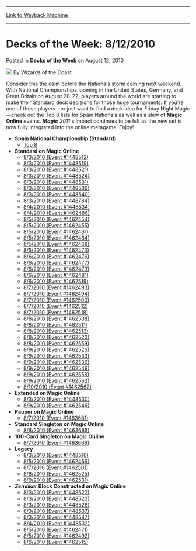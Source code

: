 
---
[Link to Wayback Machine](https://web.archive.org/web/20220122181020/https://magic.wizards.com/en/articles/archive/decks-week-8122010-2010-08-12)

[_metadata_:author]:- "Wizards of the Coast"
[_metadata_:description]:- "Consider this the calm before the Nationals storm coming next weekend. With National Championships looming in the United States, Germany, and Great Britain on August 20-22, players around the world are starting to make their Standard deck decisions for those huge tournaments. If you're one of those players—or just want to find a deck idea for Friday Night Magic—check out the"
[_metadata_:generator]:- "Drupal 7 (http://drupal.org)"
[_metadata_:node]:- "601221"
[_metadata_:publish_date]:- "2010-08-12"
[_metadata_:source]:- "div-main-content"
[_metadata_:title]:- "Decks of the Week: 8/12/2010"
[_metadata_:wayback_capture_timestamp]:- "2022-01-22 18:10:20"
[_metadata_:wayback_raw_url]:- "https://web.archive.org/web/20220122181020id_/https://magic.wizards.com/en/articles/archive/decks-week-8122010-2010-08-12"
[_metadata_:wayback_url]:- "https://magic.wizards.com/en/articles/archive/decks-week-8122010-2010-08-12"
---


Decks of the Week: 8/12/2010
============================



 Posted in **Decks of the Week**
 on August 12, 2010 






![](https://media.magic.wizards.com/styles/auth_small/public/images/person/wizards_author.jpg)
By Wizards of the Coast












Consider this the calm before the Nationals storm coming next weekend. With National Championships looming in the United States, Germany, and Great Britain on August 20-22, players around the world are starting to make their Standard deck decisions for those huge tournaments. If you're one of those players—or just want to find a deck idea for Friday Night Magic—check out the Top 8 lists for Spain Nationals as well as a slew of **Magic Online** events. ***Magic** 2011*'s impact continues to be felt as the new set is now fully integrated into the online metagame. Enjoy!


* **Spain National Championship (Standard)**
	+ [Top 8](/en/events/coverage/carbonero-conquers-spain)
* **Standard on Magic Online**
	+ [8/3/2010 (Event #1448512)](http://archive.wizards.com/Magic/Digital/MagicOnlineTourn.aspx?x=mtg/digital/magiconline/tourn/1448512)
	+ [8/3/2010 (Event #1448519)](http://archive.wizards.com/Magic/Digital/MagicOnlineTourn.aspx?x=mtg/digital/magiconline/tourn/1448519)
	+ [8/3/2010 (Event #1448521)](http://archive.wizards.com/Magic/Digital/MagicOnlineTourn.aspx?x=mtg/digital/magiconline/tourn/1448521)
	+ [8/3/2010 (Event #1448524)](http://archive.wizards.com/Magic/Digital/MagicOnlineTourn.aspx?x=mtg/digital/magiconline/tourn/1448524)
	+ [8/3/2010 (Event #1448531)](http://archive.wizards.com/Magic/Digital/MagicOnlineTourn.aspx?x=mtg/digital/magiconline/tourn/1448531)
	+ [8/3/2010 (Event #1448539)](http://archive.wizards.com/Magic/Digital/MagicOnlineTourn.aspx?x=mtg/digital/magiconline/tourn/1448539)
	+ [8/3/2010 (Event #1448540)](http://archive.wizards.com/Magic/Digital/MagicOnlineTourn.aspx?x=mtg/digital/magiconline/tourn/1448540)
	+ [8/3/2010 (Event #1448784)](http://archive.wizards.com/Magic/Digital/MagicOnlineTourn.aspx?x=mtg/digital/magiconline/tourn/1448784)
	+ [8/4/2010 (Event #1448534)](http://archive.wizards.com/Magic/Digital/MagicOnlineTourn.aspx?x=mtg/digital/magiconline/tourn/1448534)
	+ [8/4/2010 (Event #1462486)](http://archive.wizards.com/Magic/Digital/MagicOnlineTourn.aspx?x=mtg/digital/magiconline/tourn/1462486)
	+ [8/5/2010 (Event #1462454)](http://archive.wizards.com/Magic/Digital/MagicOnlineTourn.aspx?x=mtg/digital/magiconline/tourn/1462454)
	+ [8/5/2010 (Event #1462455)](http://archive.wizards.com/Magic/Digital/MagicOnlineTourn.aspx?x=mtg/digital/magiconline/tourn/1462455)
	+ [8/5/2010 (Event #1462461)](http://archive.wizards.com/Magic/Digital/MagicOnlineTourn.aspx?x=mtg/digital/magiconline/tourn/1462461)
	+ [8/5/2010 (Event #1462464)](http://archive.wizards.com/Magic/Digital/MagicOnlineTourn.aspx?x=mtg/digital/magiconline/tourn/1462464)
	+ [8/5/2010 (Event #1462468)](http://archive.wizards.com/Magic/Digital/MagicOnlineTourn.aspx?x=mtg/digital/magiconline/tourn/1462468)
	+ [8/5/2010 (Event #1462473)](http://archive.wizards.com/Magic/Digital/MagicOnlineTourn.aspx?x=mtg/digital/magiconline/tourn/1462473)
	+ [8/6/2010 (Event #1462476)](http://archive.wizards.com/Magic/Digital/MagicOnlineTourn.aspx?x=mtg/digital/magiconline/tourn/1462476)
	+ [8/6/2010 (Event #1462477)](http://archive.wizards.com/Magic/Digital/MagicOnlineTourn.aspx?x=mtg/digital/magiconline/tourn/1462477)
	+ [8/6/2010 (Event #1462479)](http://archive.wizards.com/Magic/Digital/MagicOnlineTourn.aspx?x=mtg/digital/magiconline/tourn/1462479)
	+ [8/6/2010 (Event #1462481)](http://archive.wizards.com/Magic/Digital/MagicOnlineTourn.aspx?x=mtg/digital/magiconline/tourn/1462481)
	+ [8/6/2010 (Event #1462519)](http://archive.wizards.com/Magic/Digital/MagicOnlineTourn.aspx?x=mtg/digital/magiconline/tourn/1462519)
	+ [8/7/2010 (Event #1462493)](http://archive.wizards.com/Magic/Digital/MagicOnlineTourn.aspx?x=mtg/digital/magiconline/tourn/1462493)
	+ [8/7/2010 (Event #1462494)](http://archive.wizards.com/Magic/Digital/MagicOnlineTourn.aspx?x=mtg/digital/magiconline/tourn/1462494)
	+ [8/7/2010 (Event #1462500)](http://archive.wizards.com/Magic/Digital/MagicOnlineTourn.aspx?x=mtg/digital/magiconline/tourn/1462500)
	+ [8/7/2010 (Event #1462512)](http://archive.wizards.com/Magic/Digital/MagicOnlineTourn.aspx?x=mtg/digital/magiconline/tourn/1462512)
	+ [8/7/2010 (Event #1462518)](http://archive.wizards.com/Magic/Digital/MagicOnlineTourn.aspx?x=mtg/digital/magiconline/tourn/1462518)
	+ [8/8/2010 (Event #1462508)](http://archive.wizards.com/Magic/Digital/MagicOnlineTourn.aspx?x=mtg/digital/magiconline/tourn/1462508)
	+ [8/8/2010 (Event #1462511)](http://archive.wizards.com/Magic/Digital/MagicOnlineTourn.aspx?x=mtg/digital/magiconline/tourn/1462511)
	+ [8/8/2010 (Event #1462513)](http://archive.wizards.com/Magic/Digital/MagicOnlineTourn.aspx?x=mtg/digital/magiconline/tourn/1462513)
	+ [8/8/2010 (Event #1462520)](http://archive.wizards.com/Magic/Digital/MagicOnlineTourn.aspx?x=mtg/digital/magiconline/tourn/1462520)
	+ [8/8/2010 (Event #1462559)](http://archive.wizards.com/Magic/Digital/MagicOnlineTourn.aspx?x=mtg/digital/magiconline/tourn/1462559)
	+ [8/9/2010 (Event #1462526)](http://archive.wizards.com/Magic/Digital/MagicOnlineTourn.aspx?x=mtg/digital/magiconline/tourn/1462526)
	+ [8/9/2010 (Event #1462533)](http://archive.wizards.com/Magic/Digital/MagicOnlineTourn.aspx?x=mtg/digital/magiconline/tourn/1462533)
	+ [8/9/2010 (Event #1462536)](http://archive.wizards.com/Magic/Digital/MagicOnlineTourn.aspx?x=mtg/digital/magiconline/tourn/1462536)
	+ [8/9/2010 (Event #1462549)](http://archive.wizards.com/Magic/Digital/MagicOnlineTourn.aspx?x=mtg/digital/magiconline/tourn/1462549)
	+ [8/9/2010 (Event #1462558)](http://archive.wizards.com/Magic/Digital/MagicOnlineTourn.aspx?x=mtg/digital/magiconline/tourn/1462558)
	+ [8/9/2010 (Event #1462563)](http://archive.wizards.com/Magic/Digital/MagicOnlineTourn.aspx?x=mtg/digital/magiconline/tourn/1462563)
	+ [8/10/2010 (Event #1462562)](http://archive.wizards.com/Magic/Digital/MagicOnlineTourn.aspx?x=mtg/digital/magiconline/tourn/1462562)
* **Extended on Magic Online**
	+ [8/3/2010 (Event #1448530)](http://archive.wizards.com/Magic/Digital/MagicOnlineTourn.aspx?x=mtg/digital/magiconline/tourn/1448530)
	+ [8/9/2010 (Event #1462546)](http://archive.wizards.com/Magic/Digital/MagicOnlineTourn.aspx?x=mtg/digital/magiconline/tourn/1462546)
* **Pauper on Magic Online**
	+ [8/7/2010 (Event #1463681)](http://archive.wizards.com/Magic/Digital/MagicOnlineTourn.aspx?x=mtg/digital/magiconline/tourn/1463681)
* **Standard Singleton on Magic Online**
	+ [8/8/2010 (Event #1463685)](http://archive.wizards.com/Magic/Digital/MagicOnlineTourn.aspx?x=mtg/digital/magiconline/tourn/1463685)
* **100-Card Singleton on Magic Online**
	+ [8/7/2010 (Event #1463669)](http://archive.wizards.com/Magic/Digital/MagicOnlineTourn.aspx?x=mtg/digital/magiconline/tourn/1463669)
* **Legacy**
	+ [8/3/2010 (Event #1448516)](http://archive.wizards.com/Magic/Digital/MagicOnlineTourn.aspx?x=mtg/digital/magiconline/tourn/1448516)
	+ [8/5/2010 (Event #1462469)](http://archive.wizards.com/Magic/Digital/MagicOnlineTourn.aspx?x=mtg/digital/magiconline/tourn/1462469)
	+ [8/7/2010 (Event #1462501)](http://archive.wizards.com/Magic/Digital/MagicOnlineTourn.aspx?x=mtg/digital/magiconline/tourn/1462501)
	+ [8/8/2010 (Event #1462525)](http://archive.wizards.com/Magic/Digital/MagicOnlineTourn.aspx?x=mtg/digital/magiconline/tourn/1462525)
	+ [8/9/2010 (Event #1462531)](http://archive.wizards.com/Magic/Digital/MagicOnlineTourn.aspx?x=mtg/digital/magiconline/tourn/1462531)
* ***Zendikar* Block Constructed on Magic Online**
	+ [8/3/2010 (Event #1448522)](http://archive.wizards.com/Magic/Digital/MagicOnlineTourn.aspx?x=mtg/digital/magiconline/tourn/1448522)
	+ [8/3/2010 (Event #1448523)](http://archive.wizards.com/Magic/Digital/MagicOnlineTourn.aspx?x=mtg/digital/magiconline/tourn/1448523)
	+ [8/3/2010 (Event #1448528)](http://archive.wizards.com/Magic/Digital/MagicOnlineTourn.aspx?x=mtg/digital/magiconline/tourn/1448528)
	+ [8/3/2010 (Event #1448537)](http://archive.wizards.com/Magic/Digital/MagicOnlineTourn.aspx?x=mtg/digital/magiconline/tourn/1448537)
	+ [8/3/2010 (Event #1448547)](http://archive.wizards.com/Magic/Digital/MagicOnlineTourn.aspx?x=mtg/digital/magiconline/tourn/1448547)
	+ [8/4/2010 (Event #1448532)](http://archive.wizards.com/Magic/Digital/MagicOnlineTourn.aspx?x=mtg/digital/magiconline/tourn/1448532)
	+ [8/5/2010 (Event #1462471)](http://archive.wizards.com/Magic/Digital/MagicOnlineTourn.aspx?x=mtg/digital/magiconline/tourn/1462471)
	+ [8/5/2010 (Event #1462492)](http://archive.wizards.com/Magic/Digital/MagicOnlineTourn.aspx?x=mtg/digital/magiconline/tourn/1462492)
	+ [8/6/2010 (Event #1462515)](http://archive.wizards.com/Magic/Digital/MagicOnlineTourn.aspx?x=mtg/digital/magiconline/tourn/1462515)






